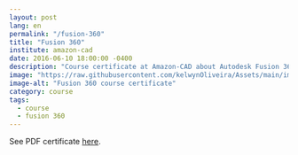 ```yaml
---
layout: post
lang: en
permalink: "/fusion-360"
title: "Fusion 360"
institute: amazon-cad
date: 2016-06-10 18:00:00 -0400
description: "Course certificate at Amazon-CAD about Autodesk Fusion 360 software."
image: "https://raw.githubusercontent.com/kelwynOliveira/Assets/main/img/certificates/intensive-courses/amazon-cad/fusion-360.jpg"
image-alt: "Fusion 360 course certificate"
category: course
tags:
  - course
  - fusion 360
---
```


See PDF certificate <a href="https://docs.google.com/viewer?url=https://raw.githubusercontent.com/kelwynOliveira/Assets/main/PDF/certificates/intensive-courses/{{page.institute}}{{page.permalink}}.pdf" target="_blank">here</a>.
